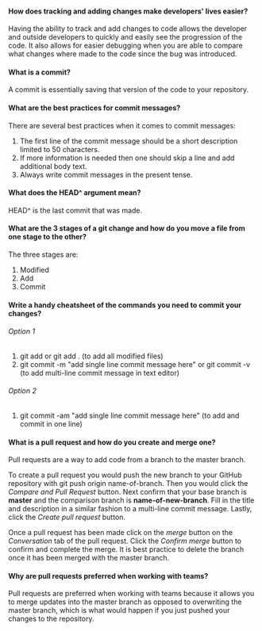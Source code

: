 #### How does tracking and adding changes make developers' lives easier?
Having the ability to track and add changes to code allows the developer and outside developers to quickly and easily see the progression of the code. It also allows for easier debugging when you are able to compare what changes where made to the code since the bug was introduced.

#### What is a commit?
A commit is essentially saving that version of the code to your repository.

#### What are the best practices for commit messages?
There are several best practices when it comes to commit messages:
 1. The first line of the commit message should be a short description limited to 50 characters.
 2. If more information is needed then one should skip a line and add additional body text.
 3. Always write commit messages in the present tense.

#### What does the HEAD^ argument mean?
HEAD^ is the last commit that was made.

#### What are the 3 stages of a git change and how do you move a file from one stage to the other?
The three stages are:
 1. Modified
 2. Add
 3. Commit

#### Write a handy cheatsheet of the commands you need to commit your changes?
###### Option 1
 1. git add <file-name> or git add . (to add all modified files)
 2. git commit -m "add single line commit message here" or git commit -v (to add multi-line commit message in text editor)

###### Option 2
 1. git commit -am "add single line commit message here" (to add and commit in one line)

#### What is a pull request and how do you create and merge one?
Pull requests are a way to add code from a branch to the master branch.

To create a pull request you would push the new branch to your GitHub repository with git push origin name-of-branch. Then you would click the *Compare and Pull Request* button. Next confirm that your base branch is **master** and the comparison branch is **name-of-new-branch**. Fill in the title and description in a similar fashion to a multi-line commit message. Lastly, click the *Create pull request* button.

Once a pull request has been made click on the *merge* button on the *Conversation* tab of the pull request. Click the *Confirm merge* button to confirm and complete the merge. It is best practice to delete the branch once it has been merged with the master branch.

#### Why are pull requests preferred when working with teams?
Pull requests are preferred when working with teams because it allows you to merge updates into the master branch as opposed to overwriting the master branch, which is what would happen if you just pushed your changes to the repository.
